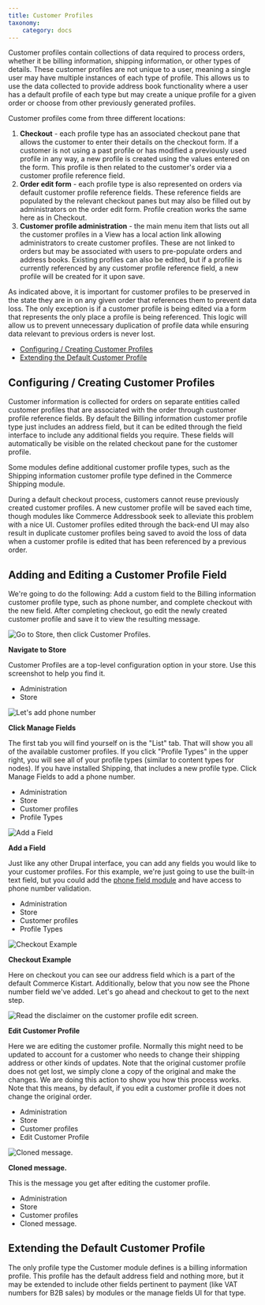 ```yaml
---
title: Customer Profiles
taxonomy:
    category: docs
---
```


Customer profiles contain collections of data required to process orders, whether it be billing information, shipping information, or other types of details.  These customer profiles are not unique to a user, meaning a single user may have multiple instances of each type of profile.  This allows us to use the data collected to provide address book functionality where a user has a default profile of each type but may create a unique profile for a given order or choose from other previously generated profiles.

Customer profiles come from three different locations:

<ol>
  <li><strong>Checkout</strong> - each profile type has an associated checkout pane that allows the customer to enter their details on the checkout form.  If a customer is not using a past profile or has modified a previously used profile in any way, a new profile is created using the values entered on the form.  This profile is then related to the customer's order via a customer profile reference field.</li>
  <li><strong>Order edit form</strong> - each profile type is also represented on orders via default customer profile reference fields. These reference fields are populated by the relevant checkout panes but may also be filled out by administrators on the order edit form.  Profile creation works the same here as in Checkout.</li>
  <li><strong>Customer profile administration</strong> - the main menu item that lists out all the customer profiles in a View has a local action link allowing administrators to create customer profiles.  These are not linked to orders but may be associated with users to pre-populate orders and address books.  Existing profiles can also be edited, but if a profile is currently referenced by any customer profile reference field, a new profile will be created for it upon save.</li>
</ol>

As indicated above, it is important for customer profiles to be preserved in the state they are in on any given order that references them to prevent data loss.  The only exception is if a customer profile is being edited via a form that represents the only place a profile is being referenced.  This logic will allow us to prevent unnecessary duplication of profile data while ensuring data relevant to previous orders is never lost.

<ul>
  <li><a href="#configuring-creating-customer-profiles">Configuring / Creating Customer Profiles</a></li>
  <li><a href="#extending-the-default-customer-profile">Extending the Default Customer Profile</a></li>
</ul>

## Configuring / Creating Customer Profiles

<p>Customer information is collected for orders on separate entities called customer profiles that
are associated with the order through customer profile reference fields. By default the Billing
information customer profile type just includes an address field, but it can be edited through
the field interface to include any additional fields you require. These fields will automatically be
visible on the related checkout pane for the customer profile.</p>
<p>Some modules define additional customer profile types, such as the Shipping information
customer profile type defined in the Commerce Shipping module.</p>
<p>During a default checkout process, customers cannot reuse previously created customer
profiles. A new customer profile will be saved each time, though modules like Commerce
Addressbook seek to alleviate this problem with a nice UI. Customer profiles edited through the
back-end UI may also result in duplicate customer profiles being saved to avoid the loss of data
when a customer profile is edited that has been referenced by a previous order.</p>
<h2>Adding and Editing a Customer Profile Field</h2>
<p>We're going to do the following: Add a custom field to the Billing information customer profile type, such as phone
number, and complete checkout with the new field. After completing checkout, go edit
the newly created customer profile and save it to view the resulting message.</p>

![Go to Store, then click Customer Profiles.](../images/Profile-Admin-1.png)

**Navigate to Store**

<p>Customer Profiles are a top-level configuration option in your store. Use this screenshot to help you find it.</p>

<ul class="screenshot_breadcrumbs">
    <li class="first">Administration</li>
    <li class="last">Store</li>
</ul>

![Let's add phone number](../images/Profile-Admin-2.png)

**Click Manage Fields**

<p>The first tab you will find yourself on is the "List" tab. That will show you all of the available customer profiles. If you click "Profile Types" in the upper right, you will see all of your profile types (similar to content types for nodes). If you have installed Shipping, that includes a new profile type. Click Manage Fields to add a phone number.</p>

<ul class="screenshot_breadcrumbs">
    <li class="first">Administration</li>
    <li>Store</li>
    <li>Customer profiles</li>
    <li class="last">Profile Types</li>
</ul>

![Add a Field](../images/Profile-Admin-3.png)

**Add a Field**

<p>Just like any other Drupal interface, you can add any fields you would like to your customer profiles. For this example, we're just going to use the built-in text field, but you could add the <a href="http://drupal.org/project/phone">phone field module</a> and have access to phone number validation.</p>

<ul class="screenshot_breadcrumbs">
    <li class="first">Administration</li>
    <li>Store</li>
    <li>Customer profiles</li>
    <li class="last">Profile Types</li>
</ul>

![Checkout Example](../images/Profile-Admin-4.png)

**Checkout Example**

<p>Here on checkout you can see our address field which is a part of the default Commerce Kistart. Additionally, below that you now see the Phone number field we've added. Let's go ahead and checkout to get to the next step.</p>

![Read the disclaimer on the customer profile edit screen.](../images/Profile-Admin-5.png)

**Edit Customer Profile**

<p>Here we are editing the customer profile. Normally this might need to be updated to account for a customer who needs to change their shipping address or other kinds of updates. Note that the original customer profile does not get lost, we simply clone a copy of the original and make the changes. We are doing this action to show you how this process works. Note that this means, by default, if you edit a customer profile it does not change the original order.</p>

<ul class="screenshot_breadcrumbs">
    <li class="first">Administration</li>
    <li>Store</li>
    <li>Customer profiles</li>
    <li class="last">Edit Customer Profile</li>
</ul>

![Cloned message.](../images/Profile-Admin-6.png)

**Cloned message.**

<p>This is the message you get after editing the customer profile.</p>

<ul class="screenshot_breadcrumbs">
    <li class="first">Administration</li>
    <li>Store</li>
    <li>Customer profiles</li>
    <li class="last">Cloned message.</li>
</ul>

## Extending the Default Customer Profile

The only profile type the Customer module defines is a billing information profile. This profile has the default address field and nothing more, but it may be extended to include other fields pertinent to payment (like VAT numbers for B2B sales) by modules or the manage fields UI for that type.